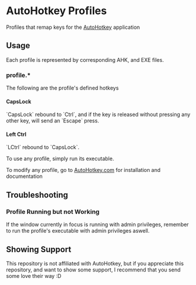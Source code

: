 <h1>AutoHotkey Profiles</h1>
<p>Profiles that remap keys for the <a href="https://www.autohotkey.com/">AutoHotkey</a> application</p>
<h2>Usage</h2>
<p>Each profile is represented by corresponding AHK, and EXE files.</p>
<h3>profile.*</h3>
<p>The following are the profile's defined hotkeys</p>
<h4>CapsLock</h4>
<p>`CapsLock` rebound to `Ctrl`, and if the key is released without pressing any other key, will send an `Escape` press.</p>
<h4>Left Ctrl</h4>
<p>`LCtrl` rebound to `CapsLock`.</p>
<p>To use any profile, simply run its executable.</p>
<p>To modify any profile, go to <a href="https://www.autohotkey.com/">AutoHotkey.com</a> for installation and documentation</p>
<h2>Troubleshooting</h2>
<h3>Profile Running but not Working</h3>
<p>If the window currently in focus is running with admin privileges, remember to run the profile's executable with admin privileges aswell.</p>
<h2>Showing Support</h2>
<p>This repository is not affiliated with AutoHotkey, but if you appreciate this repository, and want to show some support, I recommend that you send some love their way :D</p>
